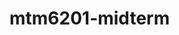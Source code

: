 # mtm6201-midterm

<!--All Images are taken from PixaBay, Logo is created by Arany Paramalingam--!>
<!--some code are referenced from w3school & imdac--!>
<!--nav bar is referenced from my code from web dev 1 final assignment--!>
<!--Styled skip link drop down, by referencing https://css-tricks.com/how-to-create-a-skip-to-content-link/ --!>